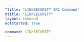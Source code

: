 ```yaml
---
^title: "LINKSECURITY IRC Command"
ntitle: "LINKSECURITY"
layout: command
notstarted: true

command: LINKSECURITY
---
```

